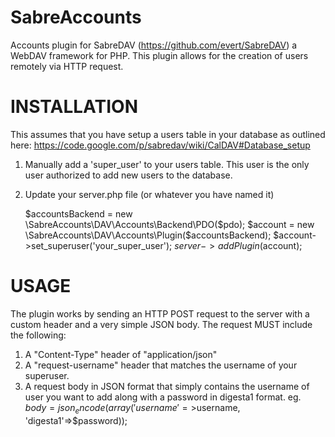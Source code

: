SabreAccounts
=============

Accounts plugin for SabreDAV (https://github.com/evert/SabreDAV) a WebDAV framework for PHP. 
This plugin allows for the creation of users remotely via HTTP request.

INSTALLATION
============

This assumes that you have setup a users table in your database as outlined here:
https://code.google.com/p/sabredav/wiki/CalDAV#Database_setup

1) Manually add a 'super_user' to your users table. This user is the only user authorized to add new users to the database.

2) Update your server.php file (or whatever you have named it)

    $accountsBackend = new \SabreAccounts\DAV\Accounts\Backend\PDO($pdo);
    $account = new \SabreAccounts\DAV\Accounts\Plugin($accountsBackend);
    $account->set_superuser('your_super_user');
    $server->addPlugin($account);

USAGE
=====

The plugin works by sending an HTTP POST request to the server with a custom header and a very simple JSON body.
The request MUST include the following:

1) A "Content-Type" header of "application/json"
2) A "request-username" header that matches the username of your superuser.
3) A request body in JSON format that simply contains the username of user you want to add along with a password in digesta1
format. 
eg. $body = json_encode(array('username'=>$username, 'digesta1'=>$password));

